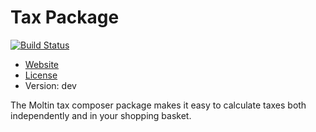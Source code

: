 Tax Package
====

[![Build Status](https://secure.travis-ci.org/moltin/tax.png)](http://travis-ci.org/moltin/tax)

* [Website](http://molt.in)
* [License](https://github.com/moltin/tax/master/LICENSE)
* Version: dev

The Moltin tax composer package makes it easy to calculate taxes both independently and in your shopping basket.
